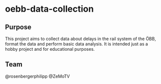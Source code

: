 # oebb-data-collection

## Purpose
This project aims to collect data about delays in the rail system of the ÖBB, format the data and perform basic data analysis.
It is intended just as a hobby project and for educational purposes.

## Team
@rosenbergerphilipp
@ZeMoTV